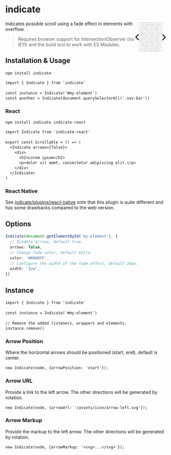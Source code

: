 # indicate

<img align="right" src="https://github.com/tobua/indicate/raw/master/logo.png" width="20%" alt="Indicate Scroll Plugin" />

Indicates possible scroll using a fade effect in elements with overflow.

> Requires browser support for IntersectionObserver (no IE11) and the build tool to work with ES Modules.

## Installation & Usage

```
npm install indicate
```

```tsx
import { Indicate } from 'indicate'

const instance = Indicate('#my-element')
const another = Indicate(document.querySelectorAll('.nav-bar'))
```

### React

```
npm install indicate indicate-react
```

```tsx
import Indicate from 'indicate-react'

export const Scrollable = () => (
  <Indicate arrows={false}>
    <div>
      <h2>Lorem ipsum</h2>
      <p>dolor sit amet, consectetur adipiscing elit.</p>
    </div>
  </Indicate>
)
```

### React Native

See [indicate/plugins/react-native](https://github.com/tobua/indicate/tree/master/plugins/react-native) note that this plugin is quite different and has some drawbacks compared to the web version.

## Options

```ts
Indicate(document.getElementById('my-element'), {
  // Disable arrows, default true.
  arrows: false,
  // Change fade color, default white.
  color: '#0000FF',
  // Configure the width of the fade effect, default 20px.
  width: '3vw',
})
```

## Instance

```tsx
import { Indicate } from 'indicate'

const instance = Indicate('#my-element')

// Remove the added listeners, wrappers and elements.
instance.remove()
```

### Arrow Position

Where the horizontal arrows should be positioned (start, end), default is center.

```
new Indicate(node, {arrowPosition: 'start'});
```

### Arrow URL

Provide a link to the left arrow. The other directions will be generated by rotation.

```
new Indicate(node, {arrowUrl: '/assets/icon/arrow-left.svg'});
```

### Arrow Markup

Provide the markup to the left arrow. The other directions will be generated by rotation.

```
new Indicate(node, {arrowMarkup: '<svg>...</svg>'});
```
